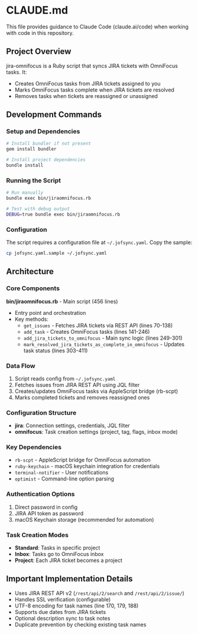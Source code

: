 # CLAUDE.md

This file provides guidance to Claude Code (claude.ai/code) when working with code in this repository.

## Project Overview

jira-omnifocus is a Ruby script that syncs JIRA tickets with OmniFocus tasks. It:
- Creates OmniFocus tasks from JIRA tickets assigned to you
- Marks OmniFocus tasks complete when JIRA tickets are resolved
- Removes tasks when tickets are reassigned or unassigned

## Development Commands

### Setup and Dependencies
```bash
# Install bundler if not present
gem install bundler

# Install project dependencies
bundle install
```

### Running the Script
```bash
# Run manually
bundle exec bin/jiraomnifocus.rb

# Test with debug output
DEBUG=true bundle exec bin/jiraomnifocus.rb
```

### Configuration
The script requires a configuration file at `~/.jofsync.yaml`. Copy the sample:
```bash
cp jofsync.yaml.sample ~/.jofsync.yaml
```

## Architecture

### Core Components

**bin/jiraomnifocus.rb** - Main script (456 lines)
- Entry point and orchestration
- Key methods:
  - `get_issues` - Fetches JIRA tickets via REST API (lines 70-138)
  - `add_task` - Creates OmniFocus tasks (lines 141-246)
  - `add_jira_tickets_to_omnifocus` - Main sync logic (lines 249-301)
  - `mark_resolved_jira_tickets_as_complete_in_omnifocus` - Updates task status (lines 303-411)

### Data Flow
1. Script reads config from `~/.jofsync.yaml`
2. Fetches issues from JIRA REST API using JQL filter
3. Creates/updates OmniFocus tasks via AppleScript bridge (rb-scpt)
4. Marks completed tickets and removes reassigned ones

### Configuration Structure
- **jira**: Connection settings, credentials, JQL filter
- **omnifocus**: Task creation settings (project, tag, flags, inbox mode)

### Key Dependencies
- `rb-scpt` - AppleScript bridge for OmniFocus automation
- `ruby-keychain` - macOS keychain integration for credentials
- `terminal-notifier` - User notifications
- `optimist` - Command-line option parsing

### Authentication Options
1. Direct password in config
2. JIRA API token as password
3. macOS Keychain storage (recommended for automation)

### Task Creation Modes
- **Standard**: Tasks in specific project
- **Inbox**: Tasks go to OmniFocus inbox
- **Project**: Each JIRA ticket becomes a project

## Important Implementation Details

- Uses JIRA REST API v2 (`/rest/api/2/search` and `/rest/api/2/issue/`)
- Handles SSL verification (configurable)
- UTF-8 encoding for task names (line 170, 179, 188)
- Supports due dates from JIRA tickets
- Optional description sync to task notes
- Duplicate prevention by checking existing task names